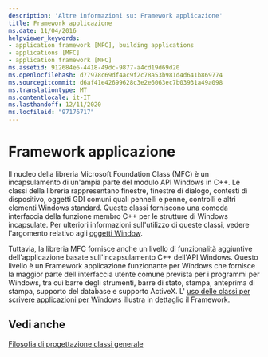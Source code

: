 ```yaml
---
description: 'Altre informazioni su: Framework applicazione'
title: Framework applicazione
ms.date: 11/04/2016
helpviewer_keywords:
- application framework [MFC], building applications
- applications [MFC]
- application framework [MFC]
ms.assetid: 912684e6-4418-49dc-9877-a4cd19d69d20
ms.openlocfilehash: d77978c69df4ac9f2c78a53b981d4d641b869774
ms.sourcegitcommit: d6af41e42699628c3e2e6063ec7b03931a49a098
ms.translationtype: MT
ms.contentlocale: it-IT
ms.lasthandoff: 12/11/2020
ms.locfileid: "97176717"
---
```

# <a name="application-framework"></a>Framework applicazione

Il nucleo della libreria Microsoft Foundation Class (MFC) è un incapsulamento di un'ampia parte del modulo API Windows in C++. Le classi della libreria rappresentano finestre, finestre di dialogo, contesti di dispositivo, oggetti GDI comuni quali pennelli e penne, controlli e altri elementi Windows standard. Queste classi forniscono una comoda interfaccia della funzione membro C++ per le strutture di Windows incapsulate. Per ulteriori informazioni sull'utilizzo di queste classi, vedere l'argomento relativo agli [oggetti Window](window-objects.md).

Tuttavia, la libreria MFC fornisce anche un livello di funzionalità aggiuntive dell'applicazione basate sull'incapsulamento C++ dell'API Windows. Questo livello è un Framework applicazione funzionante per Windows che fornisce la maggior parte dell'interfaccia utente comune prevista per i programmi per Windows, tra cui barre degli strumenti, barre di stato, stampa, anteprima di stampa, supporto del database e supporto ActiveX. L' [uso delle classi per scrivere applicazioni per Windows](using-the-classes-to-write-applications-for-windows.md) illustra in dettaglio il Framework.

## <a name="see-also"></a>Vedi anche

[Filosofia di progettazione classi generale](general-class-design-philosophy.md)
